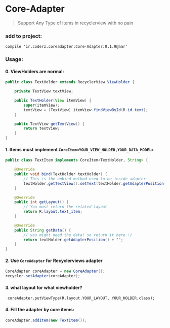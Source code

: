 # Core-Adapter
> Support Any Type of items in recyclerview with no pain 


### add to project:
`compile 'ir.coderz.coreadapter:Core-Adapter:0.1.9@aar'`


### Usage:

#### 0. ViewHolders are normal:
```java
public class TextHolder extends RecyclerView.ViewHolder {

    private TextView textView;

    public TextHolder(View itemView) {
        super(itemView);
        textView = (TextView) itemView.findViewById(R.id.text);
    }

    public TextView getTextView() {
        return textView;
    }
}
```


#### 1. Items must implement `CoreItem<YOUR_VIEW_HOLDER,YOUR_DATA_MODEL>`
```java
public class TextItem implements CoreItem<TextHolder, String> {

    @Override
    public void bind(TextHolder textHolder) {
        // This is the onbind method used to be inside adapter
        textHolder.getTextView().setText(textHolder.getAdapterPosition() + "");
    }

    @Override
    public int getLayout() {
        // You must return the related layout
        return R.layout.text_item;
    }

    @Override
    public String getData() {
        // you might need the data! so return it here :)
        return textHolder.getAdapterPosition() + "";
    }
}
```

#### 2. Use `CoreAdapter` for Recyclerviews adapter
```java
CoreAdapter coreAdapter = new CoreAdapter();
recycler.setAdapter(coreAdapter);
```

#### 3. what layout for what viewholder? 
` coreAdapter.putViewType(R.layout.YOUR_LAYOUT, YOUR_HOLDER.class);`

#### 4. Fill the adapter by core items:
```java
coreAdapter.addItem(new TextItem());
```


